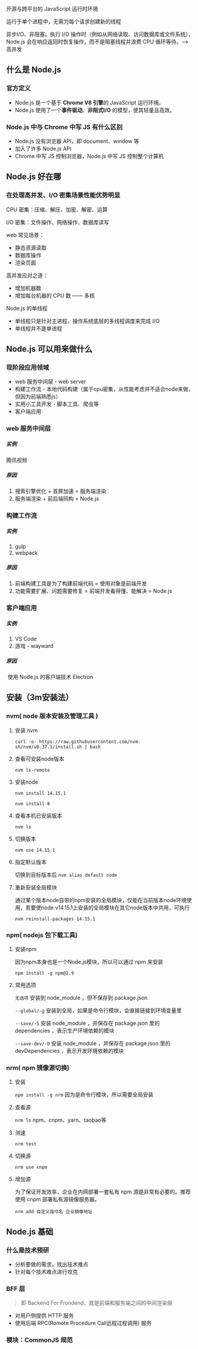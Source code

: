 开源与跨平台的 JavaScript 运行时环境

运行于单个进程中，无需为每个请求创建新的线程

异步I/O、非阻塞。执行 I/O 操作时（例如从网络读取、访问数据库或文件系统），Node.js 会在响应返回时恢复操作，而不是阻塞线程并浪费 CPU 循环等待。——> 高并发



## 什么是 Node.js

### 官方定义

* Node.js 是一个基于 **Chrome V8 引擎**的 JavaScript 运行环境。
* Node.js 使用了一个**事件驱动**、**非阻式I/O** 的模型，使其轻量且高效。

### Node.js 中与 Chrome 中写 JS 有什么区别

* Node.js 没有浏览器 API，即 document、window 等
* 加入了许多 Node.js API
* Chrome 中写 JS 控制浏览器，Node.js 中写 JS 控制整个计算机

## Node.js 好在哪

### 在处理高并发、I/O 密集场景性能优势明显

CPU 密集：压缩、解压、加密、解密、运算

I/O 密集：文件操作、网络操作、数据库读写

web 常见场景：

* 静态资源读取
* 数据库操作
* 渲染页面

高并发应对之道：

* 增加机器数
* 增加每台机器的 CPU 数 —— 多核

Node.js 的单线程

* 单线程只是针对主进程，操作系统底层的多线程调度来完成 I/O
* 单线程并不是单进程

## Node.js 可以用来做什么

### 现阶段应用领域

* web 服务中间层 - web server
* 构建工作流 - 本地代码构建（属于cpu密集，从性能考虑并不适合node来做，但因为前端熟悉js）
* 实用小工具开发 - 脚本工具、爬虫等
* 客户端应用

### web 服务中间层

##### 实例

腾讯视频

##### 原因

1. 搜索引擎优化 + 首屏加速 = 服务端渲染
2. 服务端渲染 + 前后端同构 = Node.js

### 构建工作流

##### 实例

1. gulp
2. webpack

##### 原因

1. 前端构建工具是为了构建前端代码 = 使用对象是前端开发
2. 功能需要扩展、问题需要修复 = 前端开发看得懂、能解决 = Node.js

### 客户端应用

##### 实例

1. VS Code
2. 游戏 - wayward

##### 原因

​	使用 Node.js 的客户端技术 Electron

## 安装（3m安装法）

### nvm( node 版本安装及管理工具 )

1. 安装 nvm

   `curl -o- https://raw.githubusercontent.com/nvm-sh/nvm/v0.37.1/install.sh | bash`

2. 查看可安装node版本

   `nvm ls-remote`

3. 安装node

   `nvm install 14.15.1`

   `nvm install 8`

4. 查看本机已安装版本

   `nvm ls`

5. 切换版本

   `nvm use 14.15.1`

6. 指定默认版本

   切换到目标版本后	`nvm alias default node`

7. 重新安装全局模块

   通过某个版本node自带的npm安装的全局模块，仅能在当前版本node环境使用，若要使node v14.15.1上安装的全局模块在其它node版本中共用，可执行

   `nvm reinstall-packages 14.15.1 `

### npm( nodejs 包下载工具)

1. 安装npm

   因为npm本身也是一个Node.js模块，所以可以通过 npm 来安装

   `npm install -g npm@2.9`

2. 常用选项

   `无选项`	安装到 node_module ，但不保存到 package.json

   `--global/-g`	安装到全局，如果是命令行模块，会直接链接到环境变量里

   `--save/-S`	安装 node_module ，并保存在 package.json 里的 dependencies ，表示生产环境依赖的模块

   `--save-dev/-D`	安装 node_module ，并保存在 package.json 里的 devDependencies ，表示开发环境依赖的模块

### nrm( npm 镜像源切换)

1. 安装

   `npm install -g nrm`	因为是命令行模块，所以需要全局安装

2. 查看源

   `nrm ls`	npm、cnpm、yarn、taobao等

3. 测速

   `nrm test`

4. 切换源

   `nrm use cnpm`

5. 增加源

   为了保证开发效率，企业在内网部署一套私有 npm 源是非常有必要的。推荐使用 cnpm 部署私有源镜像服务器。

   `nrm add 自定义指令名 企业镜像地址`

## Node.js 基础

### 什么是技术预研

* 分析要做的需求，找出技术难点
* 针对每个技术难点进行攻克

### BFF 层

> 即 Backend For Frondend，就是前端和服务端之间的中间渲染层

* 对用户侧提供 HTTP 服务
* 使用后端 RPC(Romote Procedure Call远程过程调用) 服务

### 模块：CommonJS 规范

##### <script/> 的问题

* 脚本变多时，需要手动管理加载顺序
* 不同脚本之间逻辑调用，需要通过全局变量的方式
* 没有 html 安放 script 怎么办？例如 nodejs 中就没有 html

##### CommonJS 模块规范

* 每个文件是一个模块，有自己的作用域
* 模块内部 module 变量代表模块本身
* module.exports 属性代表模块对外接口

待整理：规范、exports与module.exports、webpack打包出来的文件

exports 是 module.exports 的快捷方式，common.js 中对外暴露的永远都是module.exports，而exports只是它的引用，所以不能直接给exports赋值，因为赋值会修改exports的指向，只能exports.xx = xx 这样挂载的方式使用。

##### require特性

* module 被加载时执行，加载后缓存
* 循环加载时，只输出已执行的部分，还未执行的部分不会输出

### global

* commonjs
* buffer、process、console
* timer
* process.nextTick 放入当前事件队列的队尾，setImmediate 放入下一个队列的队首，setTimeout 介于两者之间

### path

* \_\_dirname、__filename 总是返回文件的绝对路径
* process.cwd() 总是返回执行 node 命令所在的文件夹

### ./

* 在 require 的参数中总是相对当前文件所在的文件夹
* 在其它地方和 process.cwd() 一样，相对 node 启动文件夹

### Buffer

* 用来处理二进制数据流
* 实例类似整数数组，大小固定，默认16进制表示
* 利用C++代码在V8堆外分配物理内存

### 内置模块

负责nodejs的应用层面到操作系统层面的通信，包括nodejs调用操作系统的能力或者说操作系统通知nodejs的能力。有了内置模块，nodejs就具有了强大的和操作系统交互的能力，从而可以做出服务端应用的能力。

### 异步：非阻塞I/O

I/O 即 Input/Output，一个系统的输入和输出

阻塞 I/O 和非阻塞 I/O 的区别就在于系统接收输入再到输出期间，能不能接收其它输入。

 nodejs 线程通过事件循环调度其它 C++ 线程来异步处理任务，实现了整个 nodejs 的非阻塞 I/O。

### 异步：异步编程之 callback

回调函数规范：error-first callback，即第一个参数是error，后面的参数才是结果。

##### 异步流程控制

常见恶心场景：

1. 回调地狱；
2. 并行执行

### 事件循环

代码模拟：

```
const eventloop = {
		queue: [],
		
		loop() {
				while (this.queue.length) {
						const callback = this.queue.shift()
						callback()
				}
				
				setTimeout(this.loop.bind(this), 50)
		},
		
		add(callback) {
				this.queue.push(callback)
		}
}

eventloop.loop()

setTimeout(() => {
		eventloop.add(() => {
				console.log(1)
		})
}, 500)

setTimeout(() => {
		eventloop.add(() => {
				console.log(2)
		})
}, 800)
```

### 异步：异步编程之Promise

当前的事件循环得不到的结果，但未来的事件循环会给到你结果。

执行 then 和 catch 会返回一个新的 Promise，该 Promise 最终状态根据 then 和 catch 的回调函数的执行结果决定：

* 如果回调函数最终是 throw，该 Promise 是 rejected 状态
* 如果回调函数最终是 return，该 Promise 是 resolved 状态
* 如果回调函数最终 return 了一个 Promise，该 Promise 会和回调函数 return 的 Promise 状态保持一致

### 异步：异步编程之async/await

* 本质是 Promise 的语法糖 
* 异步编程的终极解决方案 - 以同步的方式写异步
  * await 关键字可以“暂停” async function 后边代码的执行
  * await 关键字可以以同步的写法获取 Promise 的执行结果
  * try-catch 可以获取 await 所得到的错误 - 一个穿越 事件循环而存在的 functio n







## ES6+知识点

### 生成器 Generator

返回一个迭代器，每个迭代器都有 next 方法，用来获取每次迭代生成的对象

node 模块 co 就是利用了 generator
